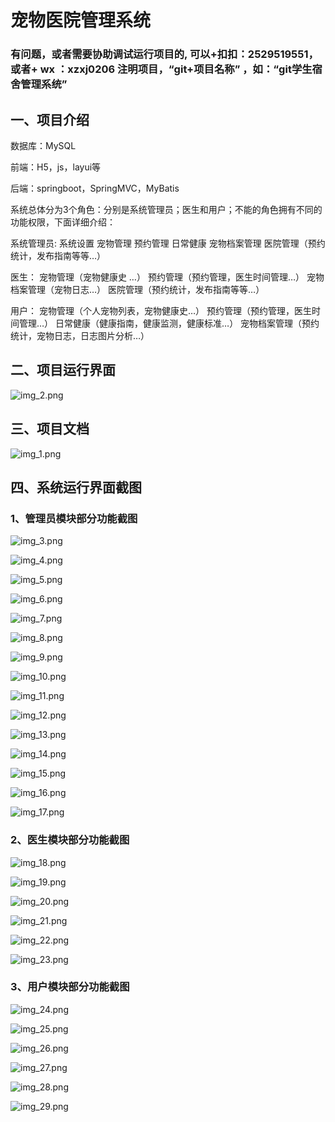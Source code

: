 # 宠物医院管理系统

### 有问题，或者需要协助调试运行项目的, 可以+扣扣：2529519551，或者+ wx ：xzxj0206  注明项目，“git+项目名称” ，如：“git学生宿舍管理系统”


## 一、项目介绍

数据库：MySQL

前端：H5，js，layui等

后端：springboot，SpringMVC，MyBatis

系统总体分为3个角色：分别是系统管理员；医生和用户；不能的角色拥有不同的功能权限，下面详细介绍：

系统管理员:
系统设置
宠物管理
预约管理
日常健康
宠物档案管理
医院管理（预约统计，发布指南等等…）

医生：
宠物管理（宠物健康史 …）
预约管理（预约管理，医生时间管理…）
宠物档案管理（宠物日志…）
医院管理（预约统计，发布指南等等…）

用户：
宠物管理（个人宠物列表，宠物健康史…）
预约管理（预约管理，医生时间管理…）
日常健康（健康指南，健康监测，健康标准…）
宠物档案管理（预约统计，宠物日志，日志图片分析…）

## 二、项目运行界面

![img_2.png](imgs/img_2.png)

## 三、项目文档

![img_1.png](imgs/img_1.png)

## 四、系统运行界面截图

### 1、管理员模块部分功能截图

![img_3.png](imgs/img_3.png)

![img_4.png](imgs/img_4.png)

![img_5.png](imgs/img_5.png)

![img_6.png](imgs/img_6.png)

![img_7.png](imgs/img_7.png)

![img_8.png](imgs/img_8.png)

![img_9.png](imgs/img_9.png)

![img_10.png](imgs/img_10.png)

![img_11.png](imgs/img_11.png)

![img_12.png](imgs/img_12.png)

![img_13.png](imgs/img_13.png)

![img_14.png](imgs/img_14.png)

![img_15.png](imgs/img_15.png)

![img_16.png](imgs/img_16.png)

![img_17.png](imgs/img_17.png)

### 2、医生模块部分功能截图

![img_18.png](imgs/img_18.png)

![img_19.png](imgs/img_19.png)

![img_20.png](imgs/img_20.png)

![img_21.png](imgs/img_21.png)

![img_22.png](imgs/img_22.png)

![img_23.png](imgs/img_23.png)

### 3、用户模块部分功能截图

![img_24.png](imgs/img_24.png)

![img_25.png](imgs/img_25.png)

![img_26.png](imgs/img_26.png)

![img_27.png](imgs/img_27.png)

![img_28.png](imgs/img_28.png)

![img_29.png](imgs/img_29.png)







